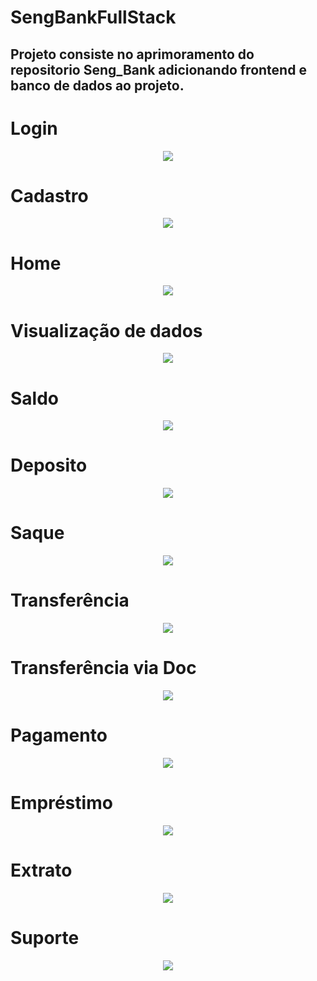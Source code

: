 # SengBankFullStack

## Projeto consiste no aprimoramento do repositorio Seng_Bank adicionando frontend e banco de dados ao projeto.

# Login

<div align="center">
  <img src="https://github.com/GuilhermeSouzaViana/SengBankFullStack/assets/102191587/2d7908a0-55a2-415e-a511-dd07695cc4ae" />
</div>

# Cadastro

<div align="center">
  <img src="https://github.com/GuilhermeSouzaViana/SengBankFullStack/assets/102191587/059a5d5d-1e45-410d-be43-be2da7620d72" />
</div>

# Home

<div align="center">
  <img src="https://github.com/GuilhermeSouzaViana/SengBankFullStack/assets/102191587/37bf0cd3-df84-4b48-b321-8aaa9325149e" />
</div>

# Visualização de dados

<div align="center">
  <img src="https://github.com/GuilhermeSouzaViana/SengBankFullStack/assets/102191587/e7deb141-8dd1-4e30-acae-1416a4832b9d" />
</div>


# Saldo

<div align="center">
  <img src="https://github.com/GuilhermeSouzaViana/SengBankFullStack/assets/102191587/cd0b2f18-9e29-4496-9043-5fcbfe0e35e7" />
</div>

# Deposito

<div align="center">
  <img src="https://github.com/GuilhermeSouzaViana/SengBankFullStack/assets/102191587/113c88b6-7f6f-409d-9058-8a174a26a00d" />
</div>

# Saque

<div align="center">
  <img src="https://github.com/GuilhermeSouzaViana/SengBankFullStack/assets/102191587/f2565da4-db65-4613-b3be-ae0e48618845" />
</div>

# Transferência

<div align="center">
  <img src="https://github.com/GuilhermeSouzaViana/SengBankFullStack/assets/102191587/952efb3a-384d-436e-9a80-9cc7e9bcc32a" />
</div>

# Transferência via Doc

<div align="center">
  <img src="https://github.com/GuilhermeSouzaViana/SengBankFullStack/assets/102191587/a1c86ba8-143b-4e52-b2d9-28be79a65427" />
</div>

# Pagamento

<div align="center">
  <img src="https://github.com/GuilhermeSouzaViana/SengBankFullStack/assets/102191587/f2cee416-fdf1-4fe8-a203-b22c51a65dea" />
</div>

# Empréstimo

<div align="center">
  <img src="https://github.com/GuilhermeSouzaViana/SengBankFullStack/assets/102191587/2c0c61ee-da13-4911-a422-9846360cb7aa" />
</div>

# Extrato

<div align="center">
  <img src="https://github.com/GuilhermeSouzaViana/SengBankFullStack/assets/102191587/4b6aaa1e-5b33-44ac-bd2d-66697285e54d" />
</div>

# Suporte

<div align="center">
  <img src="https://github.com/GuilhermeSouzaViana/SengBankFullStack/assets/102191587/0ddc6c77-762f-43d0-b0d2-a70da7d6ffb4" />
</div>
